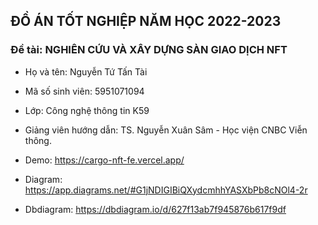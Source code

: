 
## ĐỒ ÁN TỐT NGHIỆP NĂM HỌC 2022-2023

### Đề tài: NGHIÊN CỨU VÀ XÂY DỰNG SÀN GIAO DỊCH NFT

- Họ và tên: Nguyễn Tứ Tấn Tài
- Mã số sinh viên: 5951071094
- Lớp: Công nghệ thông tin K59
- Giảng viên hướng dẫn: TS. Nguyễn Xuân Sâm - Học viện CNBC Viễn thông.

- Demo: https://cargo-nft-fe.vercel.app/
- Diagram: https://app.diagrams.net/#G1jNDIGIBiQXydcmhhYASXbPb8cNOl4-2r
- Dbdiagram: https://dbdiagram.io/d/627f13ab7f945876b617f9df
